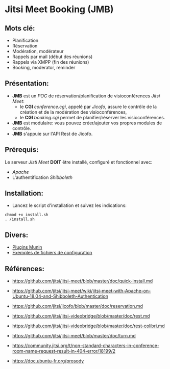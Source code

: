 # Jitsi Meet Booking (JMB)

## Mots clé:

* Planification
* Réservation
* Modération, modérateur
* Rappels par mail (début des réunions)
* Rappels via XMPP (fin des réunions)
* Booking, moderator, reminder

## Présentation:

* **JMB** est un *POC* de réservation/planification de visioconférences *Jitsi Meet*:
  * le **CGI** *conference.cgi*, appelé par *Jicofo*, assure le contrôle de la création et de la modération des visioconférences,
  * le **CGI** *booking.cgi* permet de planifier/réserver les visioconférences.
* **JMB** est modulaire: vous pouvez créer/ajouter vos propres modules de contrôle.
* **JMB** s'appuie sur l'API Rest de Jicofo.

## Prérequis:

Le serveur *Jisti Meet* **DOIT** être installé, configuré et fonctionnel avec:

* *Apache*
* L'authentification *Shibboleth*

## Installation:

* Lancez le script d'installation et suivez les indications:

```
chmod +x install.sh
. /install.sh
```

## Divers:

* [Plugins Munin](https://github.com/lspagnol/jitsi-jmb/tree/master/munin)
* [Exemples de fichiers de configuration](https://github.com/lspagnol/jitsi-jmb/tree/master/conf-samples)

## Références:

* https://github.com/jitsi/jitsi-meet/blob/master/doc/quick-install.md
* https://github.com/jitsi/jitsi-meet/wiki/jitsi-meet-with-Apache-on-Ubuntu-18.04-and-Shibboleth-Authentication
* https://github.com/jitsi/jicofo/blob/master/doc/reservation.md
* https://github.com/jitsi/jitsi-videobridge/blob/master/doc/rest.md
* https://github.com/jitsi/jitsi-videobridge/blob/master/doc/rest-colibri.md

* https://github.com/jitsi/jitsi-meet/blob/master/doc/turn.md
* https://community.jitsi.org/t/non-standard-characters-in-conference-room-name-request-result-in-404-error/18199/2

* https://doc.ubuntu-fr.org/prosody
